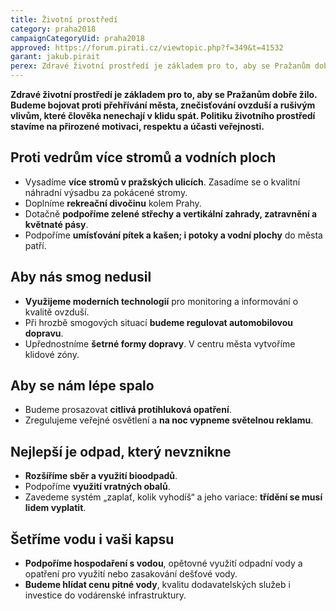 ```yaml
---
title: Životní prostředí
category: praha2018
campaignCategoryUid: praha2018
approved: https://forum.pirati.cz/viewtopic.php?f=349&t=41532
garant: jakub.pirait
perex: Zdravé životní prostředí je základem pro to, aby se Pražanům dobře žilo. Budeme bojovat proti přehřívání města, znečisťování ovzduší a rušivým vlivům, které člověka nenechají v klidu spát. Politiku životního prostředí stavíme na přirozené motivaci, respektu a účasti veřejnosti.
---
```


**Zdravé životní prostředí je základem pro to, aby se Pražanům dobře žilo. Budeme bojovat proti přehřívání města, znečisťování ovzduší a rušivým vlivům, které člověka nenechají v klidu spát. Politiku životního prostředí stavíme na přirozené motivaci, respektu a účasti veřejnosti.**

## Proti vedrům více stromů a vodních ploch

- Vysadíme **více stromů v pražských ulicích**. Zasadíme se o kvalitní náhradní výsadbu za pokácené stromy.  
- Doplníme **rekreační divočinu** kolem Prahy.  
- Dotačně **podpoříme zelené střechy a vertikální zahrady, zatravnění a květnaté pásy**.
- Podpoříme **umísťování pítek a kašen; i potoky a vodní plochy** do města patří.

## Aby nás smog nedusil

- **Využijeme moderních technologií** pro monitoring a informování o kvalitě ovzduší.  
- Při hrozbě smogových situací **budeme regulovat automobilovou dopravu**.  
- Upřednostníme **šetrné formy dopravy**. V centru města vytvoříme klidové zóny.

## Aby se nám lépe spalo

- Budeme prosazovat **citlivá protihluková opatření**.  
- Zregulujeme veřejné osvětlení a **na noc vypneme světelnou reklamu**.

## Nejlepší je odpad, který nevznikne

- **Rozšíříme sběr a využití bioodpadů**.  
- Podpoříme **využití vratných obalů**. 
- Zavedeme systém „zaplať, kolik vyhodíš“ a jeho variace: **třídění se musí lidem vyplatit**.

## Šetříme vodu i vaši kapsu

- **Podpoříme hospodaření s vodou**, opětovné využití odpadní vody a opatření pro využití nebo zasakování dešťové vody.  
- **Budeme hlídat cenu pitné vody**, kvalitu dodavatelských služeb i investice do vodárenské infrastruktury.
